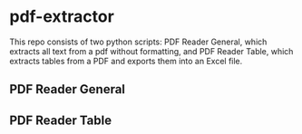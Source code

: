# pdf-extractor

This repo consists of two python scripts: PDF Reader General, which extracts all text from a pdf without formatting, and PDF Reader Table, which extracts tables from a PDF and exports them into an Excel file.

## PDF Reader General



## PDF Reader Table
